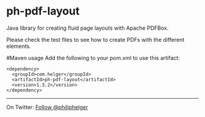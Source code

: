 ph-pdf-layout
=============

Java library for creating fluid page layouts with Apache PDFBox.

Please check the test files to see how to create PDFs with the different elements.

#Maven usage
Add the following to your pom.xml to use this artifact:
```
<dependency>
  <groupId>com.helger</groupId>
  <artifactId>ph-pdf-layout</artifactId>
  <version>1.3.2</version>
</dependency>
```

---

On Twitter: <a href="https://twitter.com/philiphelger">Follow @philiphelger</a>
